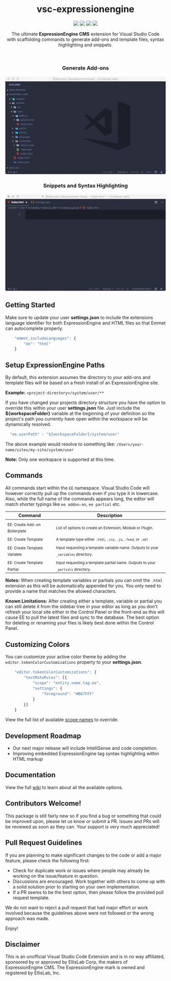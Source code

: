 <br>
<div align="center">

# vsc-expressionengine
![](https://img.shields.io/badge/Status-Maintained-brightgreen.svg)
![](https://img.shields.io/visual-studio-marketplace/v/mindpixel-labs.vsc-expressionengine.svg?color=brightgreen&label=Visual%20Studio%20Marketplace&logo=Visual%20Studio%20Code)
![](https://img.shields.io/github/issues/mindpixel-labs/vsc-expressionengine.svg)
![](https://img.shields.io/badge/license-MIT-brightgreen.svg)

The ultimate **ExpressionEngine CMS** extension for Visual Studio Code <br> with scaffolding commands to generate add-ons and template files, syntax highlighting and snippets.

<br>

### Generate Add-ons


![](https://raw.githubusercontent.com/mindpixel-labs/vsc-expressionengine/master/docs/images/vsc-ee-addon.gif)

### Snippets and Syntax Highlighting

![](https://raw.githubusercontent.com/mindpixel-labs/vsc-expressionengine/master/docs/images/vsc-ee-syntax-snippets.gif)

</div>

## Getting Started
Make sure to update your user **settings.json** to include the extensions language identifier for both ExpressionEngine and HTML files so that Emmet can autocomplete properly.

```javascript
    "emmet.includeLanguages": {
        "ee": "html"
    }
```

## Setup ExpressionEngine Paths
By default, this extension assumes the directory to your add-ons and template files will be based on a fresh install of an ExpressionEngine site.

**Example:** `<project-directory>/system/user/**`

If you have changed your projects directory structure you have the option to override this within your user **settings.json** file. Just include the **${workspaceFolder}** variable at the beginning of your definition so the project's path you currently have open within the workspace will be dynamically resolved.

```javascript
  "ee.userPath" : "${workspaceFolder}/system/user"
```

The above example would resolve to something like: `/Users/your-name/sites/my-site/system/user`

**Note:** Only one workspace is supported at this time.

## Commands
All commands start within the `EE` namespace. Visual Studio Code will however correctly pull up the commands even if you type it in lowercase. Also, while the full name of the commands appears long, the editor will match shorter typings like `ee addon-on`, `ee partial` etc.

| Command | Description |
|--- | --- |
<sub>EE: Create Add-on Boilerplate</sub> | <sub>List of options to create an Extension, Module or Plugin.</sub> |
<sub>EE: Create Template</sub> | <sub>A template type either `.html`, `.css`, `.js`, `.feed`, or `.xml`</sub>|
<sub>EE: Create Template Variable</sub> | <sub>Input requesting a template variable name. Outputs to your `_variables` directory.</sub>|
<sub>EE: Create Template Partial</sub>| <sub>Input requesting a template partial name. Outputs to your `_partials` directory.</sub>|


**Notes:**
When creating template variables or partials you can omit the `.html` extension as this will be automatically appended for you. You only need to provide a name that matches the allowed characters. 

**Known Limitations:**
After creating either a template, variable or partial you can still delete it from the sidebar tree in your editor as long as you don't refresh your local site either in the Control Panel or the front-end as this will cause EE to pull the latest files and sync to the database. The best option for deleting or renaming your files is likely best done within the Control Panel.

## Customizing Colors
You can customize your active color theme by adding the `editor.tokenColorCustomizations` property to your **settings.json**.

```javascript
    "editor.tokenColorCustomizations": {
        "textMateRules": [{
            "scope": "entity.name.tag.ee",
            "settings": {
                "foreground": "#B67FFF"
            }
        }]
    }
```

View the full list of available [scope names](https://github.com/mindpixel-labs/vsc-expressionengine/wiki/Scope-Names) to override.

## Development Roadmap
- Our next major release will include IntelliSense and code completion.
- Improving embedded ExpressionEngine tag syntax highlighting within HTML markup

## Documentation
View the full [wiki](https://github.com/mindpixel-labs/vsc-expressionengine/wiki) to learn about all the available options.

## Contributors Welcome!
This package is still fairly new so if you find a bug or something that could be improved upon, please let us know or submit a PR. Issues and PRs will be reviewed as soon as they can. Your support is very much appreciated!

## Pull Request Guidelines
If you are planning to make significant changes to the code or add a major feature, please check the following first:

* Check for duplicate work or issues where people may already be working on the issue/feature in question.
* Discussions are encouraged. Work together with others to come up with a solid solution prior to starting on your own implementation.
* If a PR seems to be the best option, then please follow the provided pull request template.

We do not want to reject a pull request that had major effort or work involved because the guidelines above were not followed or the wrong approach was made.

Enjoy!

## Disclaimer
This is an unofficial Visual Studio Code Extension and is in no way affiliated, sponsored by or approved by EllisLab Corp, the makers of ExpressionEngine CMS. The ExpressionEngine mark is owned and registered by EllisLab, Inc.
